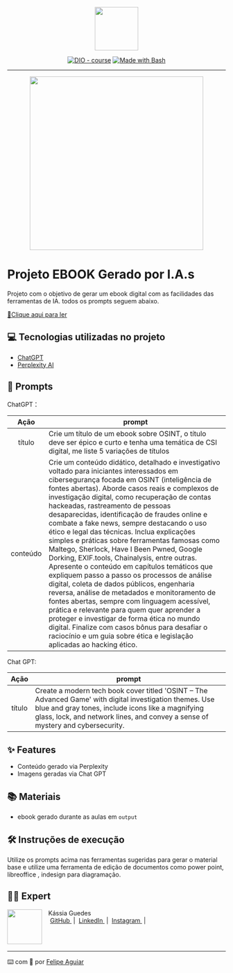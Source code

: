 <p align="center">
    <img width="100" src=".github/assets/banner.png">
</p>


<p align="center">
<a href="https://dio.me/"><img src="https://img.shields.io/badge/DIO-Course-28DA77?logo=youtube" alt="DIO - course"></a>
<a href="https://www.gnu.org/software/bash/" title="Go to Bash homepage"><img src="https://img.shields.io/badge/Prompt-Project-blue?logo=gnu-bash&amp;logoColor=white" alt="Made with Bash"></a></p>

-------
<p align="center">
<img 
    src=".github/assets/download.png"
    width="400"  
/>
</p>

# Projeto EBOOK Gerado por I.A.s



Projeto com o objetivo de gerar um ebook digital com as facilidades das ferramentas de IA. todos os prompts
seguem abaixo.

<a href="https://github.com/kassiaellfreig/Artigos-e-estudos-de-caso/blob/main/OSINT.pdf" title="View PDF now"> 📕Clique aqui para ler</a>

## 💻 Tecnologias utilizadas no projeto

- [ChatGPT](https://chat.openai.com/) 
- [Perplexity AI](https://www.perplexity.ai/)

## 🧠 Prompts


ChatGPT：

|   Ação   | prompt                                                                                                                                                                                                                                                                         |
| :------: | ------------------------------------------------------------------------------------------------------------------------------------------------------------------------------------------------------------------------------------------------------------------------------ |
|  título  | Crie um título de um ebook sobre OSINT, o título deve ser épico e curto e tenha uma temática de CSI digital, me liste 5 variações de títulos                                                        |
| conteúdo | Crie um conteúdo didático, detalhado e investigativo voltado para iniciantes interessados em cibersegurança focada em OSINT (inteligência de fontes abertas). Aborde casos reais e complexos de investigação digital, como recuperação de contas hackeadas, rastreamento de pessoas desaparecidas, identificação de fraudes online e combate a fake news, sempre destacando o uso ético e legal das técnicas. Inclua explicações simples e práticas sobre ferramentas famosas como Maltego, Sherlock, Have I Been Pwned, Google Dorking, EXIF.tools, Chainalysis, entre outras. Apresente o conteúdo em capítulos temáticos que expliquem passo a passo os processos de análise digital, coleta de dados públicos, engenharia reversa, análise de metadados e monitoramento de fontes abertas, sempre com linguagem acessível, prática e relevante para quem quer aprender a proteger e investigar de forma ética no mundo digital. Finalize com casos bônus para desafiar o raciocínio e um guia sobre ética e legislação aplicadas ao hacking ético. |


Chat GPT:

|  Ação  | prompt                                                                                 |
| :----: | -------------------------------------------------------------------------------------- |
| título | Create a modern tech book cover titled 'OSINT – The Advanced Game' with digital investigation themes. Use blue and gray tones, include icons like a magnifying glass, lock, and network lines, and convey a sense of mystery and cybersecurity.|

## ✨ Features

- Conteúdo gerado via Perplexity
- Imagens geradas via Chat GPT

## 📚 Materiais

- ebook gerado durante as aulas em `output`

## 🛠️ Instruções de execução

Utilize os prompts acima nas ferramentas sugeridas para gerar o material base e utilize uma ferramenta de edição de documentos como power point, libreoffice , indesign para diagramação.

## 👨‍💻 Expert

<p>
    <img 
      align=left 
      margin=10 
      width=80 
      src="https://avatars.githubusercontent.com/u/142863586?s=400&u=2fc5637cb898ed3aa88726d6ac806d87d328ac24&v=4"
    />
    <p>&nbsp&nbsp&nbspKássia Guedes<br>
    &nbsp&nbsp&nbsp
    <a 
        href="https://github.com/kassiaellfreig">
        GitHub
    </a>
    &nbsp;|&nbsp;
    <a 
        href="https://www.linkedin.com/in/k%C3%A1ssia-e-f-098789129/">
        LinkedIn
    </a>
    &nbsp;|&nbsp;
    <a 
        href="https://www.instagram.com/kassiaellfreig/">
        Instagram
    </a>
    &nbsp;|&nbsp;</p>
</p>
<br/><br/>
<p>


---

⌨️ com 💜 por [Felipe Aguiar](https://github.com/felipeAguiarCode)
